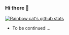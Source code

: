 ### Hi there 👋

[![Rainbow cat's github stats](https://github-readme-stats.vercel.app/api?username=moyuhs&show_icons=true)](https://github.com/anuraghazra/github-readme-stats)

- To be continued ...
